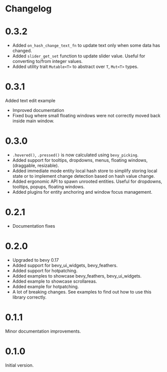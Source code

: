 # Changelog

# 0.3.2

* Added `on_hash_change_text_fn` to update text only when some data has changed.
* Added `slider_get_set` function to update slider value. Useful for converting to/from integer values.
* Added utility trait `Mutable<T>` to abstract over `T`, `Mut<T>` types.

# 0.3.1

Added text edit example

* Improved documentation
* Fixed bug where small floating windows were not correctly moved back inside main window.

# 0.3.0

* `.hovered()`, `.pressed()` is now calculated using `bevy_picking`.
* Added support for tooltips, dropdowns, menus, floating windows, (draggable, resizable).
* Added immediate mode entity local hash store to simplify storing local state 
  or to implement change detection based on hash value change.
* Added ergonomic API to spawn unrooted entities. Useful for dropdowns, tooltips, popups, floating windows.
* Added plugins for entity anchoring and window focus management.

# 0.2.1

* Documentation fixes

# 0.2.0

* Upgraded to bevy 0.17
* Added support for bevy_ui_widgets, bevy_feathers.
* Added support for hotpatching.
* Added examples to showcase bevy_feathers, bevy_ui_widgets.
* Added example to showcase scrollareas.
* Added example for hotpatching.
* A lot of breaking changes. See examples to find out how to use this library correctly. 

# 0.1.1

Minor documentation improvements.

# 0.1.0

Initial version.
